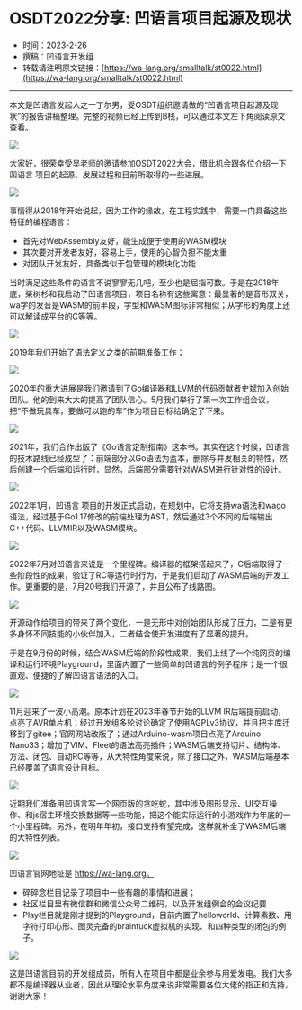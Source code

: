 # OSDT2022分享: 凹语言项目起源及现状

- 时间：2023-2-26
- 撰稿：凹语言开发组
- 转载请注明原文链接：[https://wa-lang.org/smalltalk/st0022.html](https://wa-lang.org/smalltalk/st0022.html)

---

本文是凹语言发起人之一丁尔男，受OSDT组织邀请做的“凹语言项目起源及现状”的报告讲稿整理。完整的视频已经上传到B栈，可以通过本文左下角阅读原文查看。

![](/st0022-01.png)


大家好，很荣幸受吴老师的邀请参加OSDT2022大会，借此机会跟各位介绍一下 凹语言 项目的起源、发展过程和目前所取得的一些进展。

![](/st0022-02.png)


事情得从2018年开始说起，因为工作的缘故，在工程实践中，需要一门具备这些特征的编程语言：

- 首先对WebAssembly友好，能生成便于使用的WASM模块
- 其次要对开发者友好，容易上手，使用的心智负担不能太重
- 对团队开发友好，具备类似于包管理的模块化功能

当时满足这些条件的语言不说寥寥无几吧，至少也是屈指可数。于是在2018年底，柴树杉和我启动了凹语言项目，项目名称有这些寓意：最显著的是音形双关，wa字的发音是WASM的前半段，字型和WASM图标非常相似；从字形的角度上还可以解读成平台的C等等。

![](/st0022-03.png)

2019年我们开始了语法定义之类的前期准备工作；

![](/st0022-04.png)

2020年的重大进展是我们邀请到了Go编译器和LLVM的代码贡献者史斌加入创始团队。他的到来大大的提高了团队信心。5月我们举行了第一次工作组会议，把“不做玩具车，要做可以跑的车”作为项目目标给确定了下来。

![](/st0022-05.png)

2021年，我们合作出版了《Go语言定制指南》这本书。其实在这个时候，凹语言 的技术路线已经成型了：前端部分以Go语法为蓝本，删除与并发相关的特性，然后创建一个后端和运行时，显然，后端部分需要针对WASM进行针对性的设计。

![](/st0022-06.png)

2022年1月，凹语言 项目的开发正式启动，在规划中，它将支持wa语法和wago语法，经过基于Go1.17修改的前端处理为AST，然后通过3个不同的后端输出C++代码、LLVMIR以及WASM模块。

![](/st0022-07.png)

2022年7月对凹语言来说是一个里程碑。编译器的框架搭起来了，C后端取得了一些阶段性的成果，验证了RC等运行时行为，于是我们启动了WASM后端的开发工作。更重要的是，7月20号我们开源了，并且公布了线路图。

![](/st0022-08.png)

开源动作给项目的带来了两个变化，一是无形中对创始团队形成了压力，二是有更多身怀不同技能的小伙伴加入，二者结合使开发进度有了显著的提升。

于是在9月份的时候，结合WASM后端的阶段性成果，我们上线了一个纯网页的编译和运行环境Playground，里面内置了一些简单的凹语言的例子程序；是一个很直观、便捷的了解凹语言语法的入口。


![](/st0022-09.png)

11月迎来了一波小高潮。原本计划在2023年春节开始的LLVM IR后端提前启动，点亮了AVR单片机；经过开发组多轮讨论确定了使用AGPLv3协议，并且把主库迁移到了gitee；官网网站改版了；通过Arduino-wasm项目点亮了Arduino Nano33；增加了VIM、Fleet的语法高亮插件；WASM后端支持切片、结构体、方法、闭包、自动RC等等，从大特性角度来说，除了接口之外，WASM后端基本已经覆盖了语言设计目标。

![](/st0022-10.png)


近期我们准备用凹语言写一个网页版的贪吃蛇，其中涉及图形显示、UI交互操作、和js宿主环境交换数据等一些功能，把这个能实际运行的小游戏作为年底的一个小里程碑。另外，在明年年初，接口支持有望完成，这样就补全了WASM后端的大特性列表。

![](/st0022-11.png)

凹语言官网地址是 https://wa-lang.org。

- 碎碎念栏目记录了项目中一些有趣的事情和进展；
- 社区栏目里有微信群和微信公众号二维码，以及开发组例会的会议纪要
- Play栏目就是刚才提到的Playground，目前内置了helloworld、计算素数、用字符打印心形、图灵完备的brainfuck虚拟机的实现、和四种类型的闭包的例子。

![](/st0022-12.png)

这是凹语言目前的开发组成员，所有人在项目中都是业余参与用爱发电。我们大多都不是编译器从业者，因此从理论水平角度来说非常需要各位大佬的指正和支持，谢谢大家！
